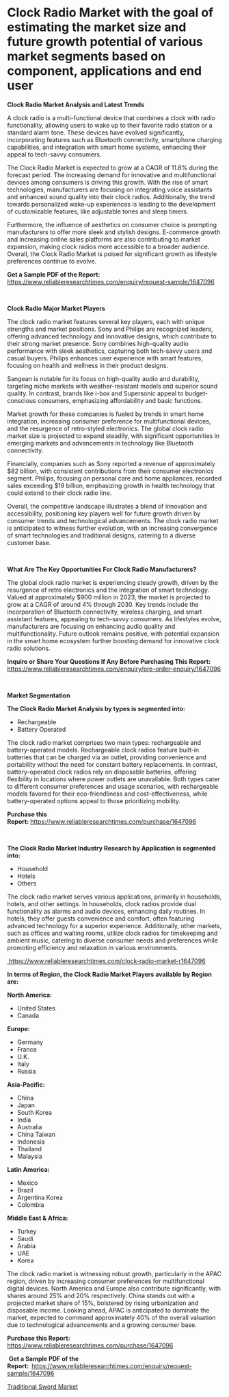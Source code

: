 <p><h1>Clock Radio Market with the goal of estimating the market size and future growth potential of various market segments based on component, applications and end user</h1></p><p><strong>Clock Radio Market Analysis and Latest Trends</strong></p>
<p><p>A clock radio is a multi-functional device that combines a clock with radio functionality, allowing users to wake up to their favorite radio station or a standard alarm tone. These devices have evolved significantly, incorporating features such as Bluetooth connectivity, smartphone charging capabilities, and integration with smart home systems, enhancing their appeal to tech-savvy consumers.</p><p>The Clock Radio Market is expected to grow at a CAGR of 11.8% during the forecast period. The increasing demand for innovative and multifunctional devices among consumers is driving this growth. With the rise of smart technologies, manufacturers are focusing on integrating voice assistants and enhanced sound quality into their clock radios. Additionally, the trend towards personalized wake-up experiences is leading to the development of customizable features, like adjustable tones and sleep timers.</p><p>Furthermore, the influence of aesthetics on consumer choice is prompting manufacturers to offer more sleek and stylish designs. E-commerce growth and increasing online sales platforms are also contributing to market expansion, making clock radios more accessible to a broader audience. Overall, the Clock Radio Market is poised for significant growth as lifestyle preferences continue to evolve.</p></p>
<p><strong>Get a Sample PDF of the Report:&nbsp;</strong> <a href="https://www.reliableresearchtimes.com/enquiry/request-sample/1647096?utm_campaign=2334&utm_medium=2&utm_source=Github&utm_content=ia&utm_term=08022025&utm_id=clock-radio">https://www.reliableresearchtimes.com/enquiry/request-sample/1647096</a></p>
<p>&nbsp;</p>
<p><strong>Clock Radio Major Market Players</strong></p>
<p><p>The clock radio market features several key players, each with unique strengths and market positions. Sony and Philips are recognized leaders, offering advanced technology and innovative designs, which contribute to their strong market presence. Sony combines high-quality audio performance with sleek aesthetics, capturing both tech-savvy users and casual buyers. Philips enhances user experience with smart features, focusing on health and wellness in their product designs.</p><p>Sangean is notable for its focus on high-quality audio and durability, targeting niche markets with weather-resistant models and superior sound quality. In contrast, brands like i-box and Supersonic appeal to budget-conscious consumers, emphasizing affordability and basic functions. </p><p>Market growth for these companies is fueled by trends in smart home integration, increasing consumer preference for multifunctional devices, and the resurgence of retro-styled electronics. The global clock radio market size is projected to expand steadily, with significant opportunities in emerging markets and advancements in technology like Bluetooth connectivity.</p><p>Financially, companies such as Sony reported a revenue of approximately $82 billion, with consistent contributions from their consumer electronics segment. Philips, focusing on personal care and home appliances, recorded sales exceeding $19 billion, emphasizing growth in health technology that could extend to their clock radio line. </p><p>Overall, the competitive landscape illustrates a blend of innovation and accessibility, positioning key players well for future growth driven by consumer trends and technological advancements. The clock radio market is anticipated to witness further evolution, with an increasing convergence of smart technologies and traditional designs, catering to a diverse customer base.</p></p>
<p>&nbsp;</p>
<p><strong>What Are The Key Opportunities For Clock Radio Manufacturers?</strong></p>
<p><p>The global clock radio market is experiencing steady growth, driven by the resurgence of retro electronics and the integration of smart technology. Valued at approximately $900 million in 2023, the market is projected to grow at a CAGR of around 4% through 2030. Key trends include the incorporation of Bluetooth connectivity, wireless charging, and smart assistant features, appealing to tech-savvy consumers. As lifestyles evolve, manufacturers are focusing on enhancing audio quality and multifunctionality. Future outlook remains positive, with potential expansion in the smart home ecosystem further boosting demand for innovative clock radio solutions.</p></p>
<p><strong>Inquire or Share Your Questions If Any Before Purchasing This Report:</strong> <a href="https://www.reliableresearchtimes.com/enquiry/pre-order-enquiry/1647096?utm_campaign=2334&utm_medium=2&utm_source=Github&utm_content=ia&utm_term=08022025&utm_id=clock-radio">https://www.reliableresearchtimes.com/enquiry/pre-order-enquiry/1647096</a></p>
<p>&nbsp;</p>
<p><strong>Market Segmentation</strong></p>
<p><strong>The Clock Radio Market Analysis by types is segmented into:</strong></p>
<p><ul><li>Rechargeable</li><li>Battery Operated</li></ul></p>
<p><p>The clock radio market comprises two main types: rechargeable and battery-operated models. Rechargeable clock radios feature built-in batteries that can be charged via an outlet, providing convenience and portability without the need for constant battery replacements. In contrast, battery-operated clock radios rely on disposable batteries, offering flexibility in locations where power outlets are unavailable. Both types cater to different consumer preferences and usage scenarios, with rechargeable models favored for their eco-friendliness and cost-effectiveness, while battery-operated options appeal to those prioritizing mobility.</p></p>
<p><strong>Purchase this Report:&nbsp;</strong><a href="https://www.reliableresearchtimes.com/purchase/1647096?utm_campaign=2334&utm_medium=2&utm_source=Github&utm_content=ia&utm_term=08022025&utm_id=clock-radio">https://www.reliableresearchtimes.com/purchase/1647096</a></p>
<p>&nbsp;</p>
<p><strong>The Clock Radio Market Industry Research by Application is segmented into:</strong></p>
<p><ul><li>Household</li><li>Hotels</li><li>Others</li></ul></p>
<p><p>The clock radio market serves various applications, primarily in households, hotels, and other settings. In households, clock radios provide dual functionality as alarms and audio devices, enhancing daily routines. In hotels, they offer guests convenience and comfort, often featuring advanced technology for a superior experience. Additionally, other markets, such as offices and waiting rooms, utilize clock radios for timekeeping and ambient music, catering to diverse consumer needs and preferences while promoting efficiency and relaxation in various environments.</p></p>
<p><a href="https://www.reliableresearchtimes.com/clock-radio-market-r1647096?utm_campaign=2334&utm_medium=2&utm_source=Github&utm_content=ia&utm_term=08022025&utm_id=clock-radio">&nbsp;https://www.reliableresearchtimes.com/clock-radio-market-r1647096</a></p>
<p><strong>In terms of Region, the Clock Radio Market Players available by Region are:</strong></p>
<p>
    <p> <strong> North America: </strong>
        <ul>
            <li>United States</li>
            <li>Canada</li>
        </ul>
        </p> 
    <p> <strong> Europe: </strong>
        <ul>
            <li>Germany</li>
            <li>France</li>
            <li>U.K.</li>
            <li>Italy</li>
            <li>Russia</li>
        </ul>
        </p> 
    <p> <strong> Asia-Pacific: </strong>
        <ul>
            <li>China</li>
            <li>Japan</li>
            <li>South Korea</li>
            <li>India</li>
            <li>Australia</li>
            <li>China Taiwan</li>
            <li>Indonesia</li>
            <li>Thailand</li>
            <li>Malaysia</li>
        </ul>
        </p> 
    <p> <strong> Latin America: </strong>
        <ul>
            <li>Mexico</li>
            <li>Brazil</li>
            <li>Argentina Korea</li>
            <li>Colombia</li>
        </ul>
        </p> 
    <p> <strong> Middle East & Africa: </strong>
        <ul>
            <li>Turkey</li>
            <li>Saudi</li>
            <li>Arabia</li>
            <li>UAE</li>
            <li>Korea</li>
        </ul>
    </p>
    </p>
<p><p>The clock radio market is witnessing robust growth, particularly in the APAC region, driven by increasing consumer preferences for multifunctional digital devices. North America and Europe also contribute significantly, with shares around 25% and 20% respectively. China stands out with a projected market share of 15%, bolstered by rising urbanization and disposable income. Looking ahead, APAC is anticipated to dominate the market, expected to command approximately 40% of the overall valuation due to technological advancements and a growing consumer base.</p></p>
<p><strong>Purchase this Report: </strong><a href="https://www.reliableresearchtimes.com/purchase/1647096?utm_campaign=2334&utm_medium=2&utm_source=Github&utm_content=ia&utm_term=08022025&utm_id=clock-radio">https://www.reliableresearchtimes.com/purchase/1647096</a></p>
<p>&nbsp;<strong>Get a Sample PDF of the Report:&nbsp;&nbsp;</strong><a href="https://www.reliableresearchtimes.com/enquiry/request-sample/1647096?utm_campaign=2334&utm_medium=2&utm_source=Github&utm_content=ia&utm_term=08022025&utm_id=clock-radio">https://www.reliableresearchtimes.com/enquiry/request-sample/1647096</a></p>
<p><strong></strong></p>
<p><p><a href="https://github.com/dolorespeddico90/Market-Research-Report-List-1/blob/main/traditional-sword-market.md?utm_campaign=2334&utm_medium=2&utm_source=Github&utm_content=ia&utm_term=08022025&utm_id=clock-radio">Traditional Sword Market</a></p></p>